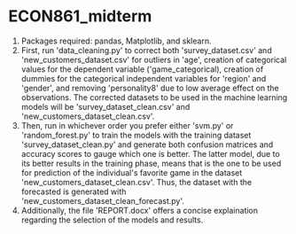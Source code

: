 # ECON861_midterm

1) Packages required: pandas, Matplotlib, and sklearn.
2) First, run 'data_cleaning.py' to correct both 'survey_dataset.csv' and 'new_customers_dataset.csv' for outliers in 'age', creation of categorical values for the dependent variable ('game_categorical), creation of dummies for the categorical independent variables for 'region' and 'gender', and removing 'personality8' due to low average effect on the observations. The corrected datasets to be used in the machine learning models will be 'survey_dataset_clean.csv' and 'new_customers_dataset_clean.csv'.
3) Then, run in whichever order you prefer either 'svm.py' or 'random_forest.py' to train the models with the training dataset 'survey_dataset_clean.py' and generate both confusion matrices and accuracy scores to gauge which one is better. The latter model, due to its better results in the training phase, means that is the one to be used for prediction of the individual's favorite game in the dataset 'new_customers_dataset_clean.csv'. Thus, the dataset with the forecasted is generated with 'new_customers_dataset_clean_forecast.py'.
4) Additionally, the file 'REPORT.docx' offers a concise explaination regarding the selection of the models and results.
